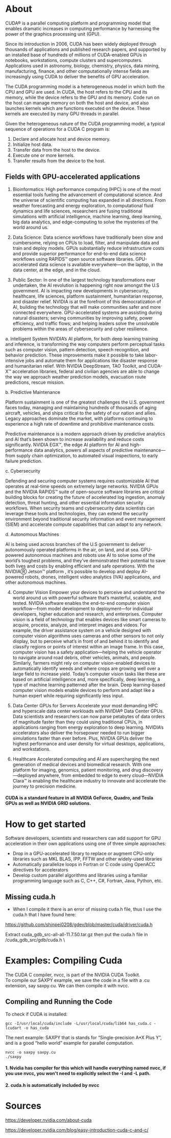 # About

CUDA® is a parallel computing platform and programming model that enables dramatic increases in computing performance by harnessing the power of the graphics processing unit (GPU). 

Since its introduction in 2006, CUDA has been widely deployed through thousands of applications and published research papers, and supported by an installed base of hundreds of millions of CUDA-enabled GPUs in notebooks, workstations, compute clusters and supercomputers.  Applications used in astronomy, biology, chemistry, physics, data mining, manufacturing, finance, and other computationally intense fields are increasingly using CUDA to deliver the benefits of GPU acceleration.

The CUDA programming model is a heterogeneous model in which both the CPU and GPU are used. In CUDA, the host refers to the CPU and its memory, while the device refers to the GPU and its memory. Code run on the host can manage memory on both the host and device, and also launches kernels which are functions executed on the device. These kernels are executed by many GPU threads in parallel.

Given the heterogeneous nature of the CUDA programming model, a typical sequence of operations for a CUDA C program is:

1. Declare and allocate host and device memory.
2. Initialize host data.
3. Transfer data from the host to the device.
4. Execute one or more kernels.
5. Transfer results from the device to the host.

## Fields with GPU-accelerated applications 
1. Bioinformatics: High performance computing (HPC) is one of the most essential tools fueling the advancement of computational science. And the universe of scientific computing has expanded in all directions. From weather forecasting and energy exploration, to computational fluid dynamics and life sciences, researchers are fusing traditional simulations with artificial intelligence, machine learning, deep learning, big data analytics, and edge-computing to solve the mysteries of the world around us.

2. Data Science: Data science workflows have traditionally been slow and cumbersome, relying on CPUs to load, filter, and manipulate data and train and deploy models. GPUs substantially reduce infrastructure costs and provide superior performance for end-to-end data science workflows using RAPIDS™ open source software libraries. GPU-accelerated data science is available everywhere—on the laptop, in the data center, at the edge, and in the cloud.

3. Public Sector: In one of the largest technology transformations ever undertaken, the AI revolution is happening right now amongst the U.S government.  AI is impacting new developments in cybersecurity, healthcare, life sciences, platform sustainment, humanitarian response, and disaster relief. NVIDIA is at the forefront of this democratization of AI, building the technology that will make communities safer and more connected everywhere. GPU-accelerated systems are assisting during natural disasters; serving communities by improving safety, power efficiency, and traffic flows; and helping leaders solve the unsolvable problems within the areas of cybersecurity and cyber resilience.

a. Intelligent System
NVIDIA’s AI platform, for both deep learning training and inference, is transforming the way computers perform perceptual tasks such as computer vision, pattern detection, speech recognition, and behavior prediction. These improvements make it possible to take labor-intensive jobs and automate them for applications like disaster response and humanitarian relief. 
With NVIDIA DeepStream, TAO Toolkit, and CUDA-X™ acceleration libraries, federal and civilian agencies are able to change the way we approach weather prediction models, evacuation route predictions, rescue mission.

b. Predictive Maintenance

Platform sustainment is one of the greatest challenges the U.S. government faces today, managing and maintaining hundreds of thousands of aging aircraft, vehicles, and ships critical to the safety of our nation and allies. Legacy approaches dominate the market, with platforms continuing to experience a high rate of downtime and prohibitive maintenance costs. 

Predictive maintenance is a modern approach driven by predictive analytics and AI that’s been shown to increase availability and reduce costs significantly. NVIDIA EGX™, the edge AI platform for AI and high-performance data analytics, powers all aspects of predictive maintenance—from supply chain optimization, to automated visual inspections, to early failure prediction.

c. Cybersecurity

Defending and securing computer systems requires customizable AI that operates at real-time speeds on extremely large networks. NVIDIA GPUs and the NVIDIA RAPIDS™ suite of open-source software libraries are critical building blocks for creating the future of accelerated log ingestion, anomaly detection, threat hunting, and other essential information security workflows. When security teams and cybersecurity data scientists can leverage these tools and technologies, they can extend the security environment beyond traditional security information and event management (SIEM) and accelerate compute capabilities that can adapt to any network.

d. Autonomous Machines

AI is being used across branches of the U.S government to deliver autonomously operated platforms in the air, on land, and at sea. GPU-powered autonomous machines and robots use AI to solve some of the world’s toughest problems, and they’ve demonstrated their potential to save both lives and costs by enabling efficient and safe operations. With the NVIDIAⓇ Jetson™ platform , it’s possible to develop and deploy AI-powered robots, drones, intelligent video analytics (IVA) applications, and other autonomous machines.

4. Computer Vision
Empower your devices to perceive and understand the world around us with powerful software that’s masterful, scalable, and tested. NVIDIA software enables the end-to-end computer vision workflow—from model development to deployment—for individual developers, higher education and research, and enterprises. Computer vision is a field of technology that enables devices like smart cameras to acquire, process, analyze, and interpret images and videos. For example, the driver assistance system on a vehicle designed with computer vision algorithms uses cameras and other sensors to not only display, but to perceive what’s in front of and behind it to identify and classify regions or points of interest within an image frame. In this case, computer vision has a safety application—helping the vehicle operator to navigate around road debris, other vehicles, animals, and people. Similarly, farmers might rely on computer vision-enabled devices to automatically identify weeds and where crops are growing well over a large field to increase yield. Today’s computer vision tasks like these are based on artificial intelligence and, more specifically, deep learning, a type of machine learning patterned after the brain. Deep learning-based computer vision models enable devices to perform and adapt like a human expert while requiring significantly less input.

5. Data Center GPUs for Servers
Accelerate your most demanding HPC and hyperscale data center workloads with NVIDIA® Data Center GPUs. Data scientists and researchers can now parse petabytes of data orders of magnitude faster than they could using traditional CPUs, in applications ranging from energy exploration to deep learning. NVIDIA’s accelerators also deliver the horsepower needed to run bigger simulations faster than ever before. Plus, NVIDIA GPUs deliver the highest performance and user density for virtual desktops, applications, and workstations.

6. Healthcare
Accelerated computing and AI are supercharging the next generation of medical devices and biomedical research. With one platform for imaging, genomics, patient monitoring, and drug discovery—deployed anywhere, from embedded to edge to every cloud—NVIDIA Clara™ is enabling the healthcare industry to innovate and accelerate the journey to precision medicine.

#### CUDA is a standard feature in all NVIDIA GeForce, Quadro, and Tesla GPUs as well as NVIDIA GRID solutions. 

# How to get started

Software developers, scientists and researchers can add support for GPU acceleration in their own applications using one of  three simple approaches:

* Drop in a GPU-accelerated library to replace or augment CPU-only libraries such as MKL BLAS, IPP, FFTW and other widely-used libraries
* Automatically parallelize loops in Fortran or C code using OpenACC directives for accelerators
* Develop custom parallel algorithms and libraries using a familiar programming language such as C, C++, C#, Fortran, Java, Python, etc.

## Missing cuda.h

* When I compile it there is an error of missing cuda.h file, thus I use the cuda.h that I have found here:

https://github.com/shinpei0208/gdev/blob/master/cuda/driver/cuda.h
		
Extract cuda_gdb_src-all-all-11.7.50.tar.gz then put the cuda.h file in /cuda_gdb_src/gdb/cuda.h \\
    
# Examples: Compiling Cuda

The CUDA C compiler, nvcc, is part of the NVIDIA CUDA Toolkit.  
To compile our SAXPY example, we save the code in a file with a .cu extension, say saxpy.cu. We can then compile it with nvcc.

## Compiling and Running the Code

To check if CUDA is installed:
```
gcc -I/usr/local/cuda/include -L/usr/local/cuda/lib64 has_cuda.c -lcudart -o has_cuda

```

The next example: SAXPY that is stands for “Single-precision A*X Plus Y”, and is a good “hello world” example for parallel computation. 

```
nvcc -o saxpy saxpy.cu
./saxpy
```

#### 1. Nvidia has compiler for this which will handle everything named nvcc, if you use nvcc, you won't need to explicitly select the -I and -L path.

#### 2. cuda.h is automatically included by nvcc

# Sources

https://developer.nvidia.com/about-cuda

https://developer.nvidia.com/blog/easy-introduction-cuda-c-and-c/
